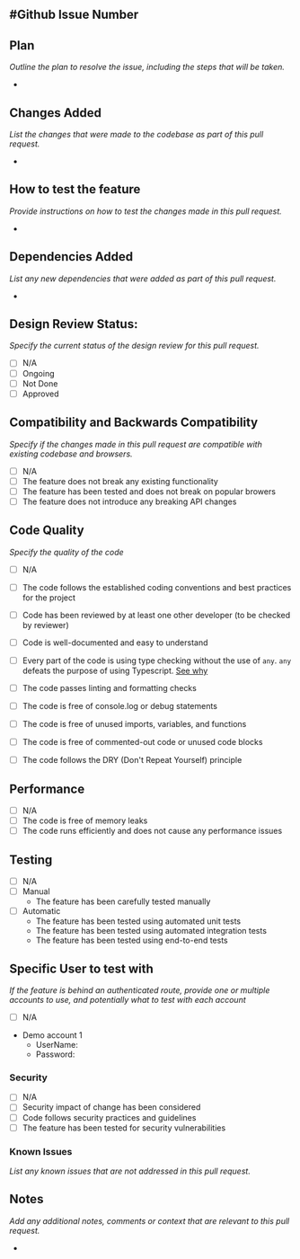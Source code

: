 ## #Github Issue Number

## Plan

*Outline the plan to resolve the issue, including the steps that will be taken.*

- 

## Changes Added

*List the changes that were made to the codebase as part of this pull request.*

-

## How to test the feature

*Provide instructions on how to test the changes made in this pull request.*

- 

## Dependencies Added

*List any new dependencies that were added as part of this pull request.*

- 

## Design Review Status: 

*Specify the current status of the design review for this pull request.*

- [ ] N/A
- [ ] Ongoing 
- [ ] Not Done
- [ ] Approved

## Compatibility and Backwards Compatibility

*Specify if the changes made in this pull request are compatible with existing codebase and browsers.*

- [ ] N/A
- [ ] The feature does not break any existing functionality
- [ ] The feature has been tested and does not break on popular browers
- [ ] The feature does not introduce any breaking API changes

## Code Quality

*Specify the quality of the code*

- [ ] N/A
- [ ] The code follows the established coding conventions and best practices for the project
- [ ] Code has been reviewed by at least one other developer (to be checked by reviewer)
- [ ] Code is well-documented and easy to understand
- [ ] Every part of the code is using type checking without the use of `any`. `any` defeats the purpose of using Typescript. [See why](https://www.typescriptlang.org/docs/handbook/2/everyday-types.html#any)
- [ ] The code passes linting and formatting checks
- [ ] The code is free of console.log or debug statements
- [ ] The code is free of unused imports, variables, and functions
- [ ] The code is free of commented-out code or unused code blocks
- [ ] The code follows the DRY (Don't Repeat Yourself) principle


## Performance

- [ ] N/A
- [ ] The code is free of memory leaks
- [ ] The code runs efficiently and does not cause any performance issues

## Testing

- [ ] N/A
- [ ] Manual
    - The feature has been carefully tested manually
- [ ] Automatic
    - The feature has been tested using automated unit tests
    - The feature has been tested using automated integration tests
    - The feature has been tested using end-to-end tests

## Specific User to test with

*If the feature is behind an authenticated route, provide one or multiple accounts to use, and potentially what to test with each account*

- [ ] N/A
- Demo account 1  
    - UserName: 
    - Password:

### Security

- [ ] N/A
- [ ] Security impact of change has been considered
- [ ] Code follows security practices and guidelines
- [ ] The feature has been tested for security vulnerabilities

### Known Issues

*List any known issues that are not addressed in this pull request.*


## Notes

*Add any additional notes, comments or context that are relevant to this pull request.*

-

